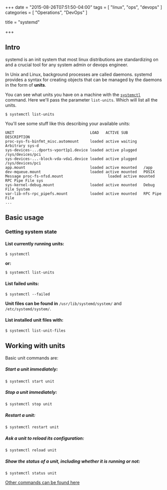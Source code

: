 +++
date = "2015-08-26T07:51:50-04:00"
tags = [
    "linux",
    "ops",
    "devops"
]
categories = [
    "Operations",
    "DevOps"
]

title = "systemd"

+++
## Intro
systemd is an init system that most linux distributions are standardizing on and a crucial tool for any system admin or devops engineer.

In Unix and Linux, background processes are called daemons.  systemd provides a syntax for creating objects that can be managed by the daemons in the form of __units__.  

You can see what units you have on a machine with the [`systemctl`](https://wiki.archlinux.org/index.php/Systemd#Basic_systemctl_usage) command. Here we'll pass the parameter `list-units`.  Which will list all the units.

```
$ systemctl list-units
```

You'll see some stuff like this describing your available units:

```
UNIT                                  LOAD   ACTIVE SUB       DESCRIPTION
proc-sys-fs-binfmt_misc.automount     loaded active waiting   Arbitrary sys-d
sys-devices-...dports-vport1p1.device loaded active plugged   /sys/devices/pci
sys-devices-...-block-vda-vda1.device loaded active plugged   /sys/devices/pci
app.mount                             loaded active mounted   /app
dev-mqueue.mount                      loaded active mounted   POSIX Message proc-fs-nfsd.mount                    loaded active mounted   RPC Pipe File sys
sys-kernel-debug.mount                loaded active mounted   Debug File System
var-lib-nfs-rpc_pipefs.mount          loaded active mounted   RPC Pipe File 
...
```

## Basic usage
### Getting system state
#### List currently running units:

```
$ systemctl
```
__or:__

```
$ systemctl list-units
```
#### List failed units:

```
$ systemctl --failed
```
__Unit files can be found in__ `/usr/lib/systemd/system/` and `/etc/systemd/system/`. 

#### List installed unit files with:

```
$ systemctl list-unit-files
```

## Working with units
Basic unit commands are:

##### Start a unit immediately:
```
$ systemctl start unit
```
##### Stop a unit immediately:
```
$ systemctl stop unit
```
##### Restart a unit:
```
$ systemctl restart unit
```
##### Ask a unit to reload its configuration:
```
$ systemctl reload unit
```
##### Show the status of a unit, including whether it is running or not:
```
$ systemctl status unit
```

[Other commands can be found here](https://wiki.archlinux.org/index.php/Systemd#Basic_systemctl_usage)